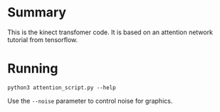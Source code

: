 # Summary

This is the kinect transfomer code. It is based on an attention network tutorial from tensorflow. 


# Running
`python3 attention_script.py --help`

Use the `--noise` parameter to control noise for graphics.

